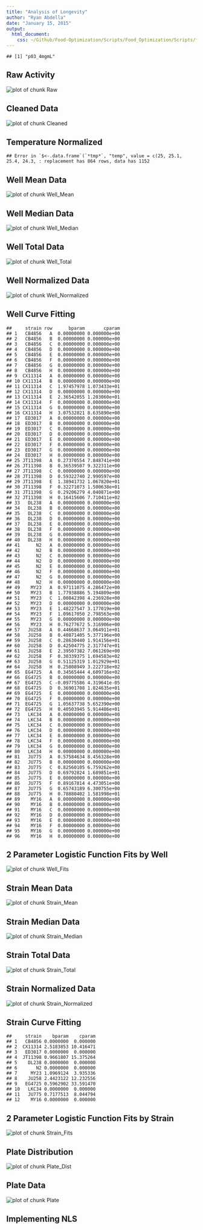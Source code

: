 ```yaml
---
title: "Analysis of Longevity"
author: "Ryan Abdella"
date: "January 15, 2015"
output:
  html_document:
    css: ~/Github/Food-Optimization/Scripts/Food_Optimization/Scripts/foghorn_edited.css
---
```




```
## [1] "p03_4mgmL"
```
 
## Raw Activity ##



![plot of chunk Raw](Scripts/../Data/Raw/p03_4mgmL//p03_4mgmL_Raw-1.png) 

## Cleaned Data ##



![plot of chunk Cleaned](Scripts/../Data/Raw/p03_4mgmL//p03_4mgmL_Cleaned-1.png) 

## Temperature Normalized ##




```
## Error in `$<-.data.frame`(`*tmp*`, "temp", value = c(25, 25.1, 25.4, 24.3, : replacement has 864 rows, data has 1152
```

## Well Mean Data ##

![plot of chunk Well_Mean](Scripts/../Data/Raw/p03_4mgmL//p03_4mgmL_Well_Mean-1.png) 

## Well Median Data ##

![plot of chunk Well_Median](Scripts/../Data/Raw/p03_4mgmL//p03_4mgmL_Well_Median-1.png) 

## Well Total Data ##

![plot of chunk Well_Total](Scripts/../Data/Raw/p03_4mgmL//p03_4mgmL_Well_Total-1.png) 

## Well Normalized Data ##



![plot of chunk Well_Normalized](Scripts/../Data/Raw/p03_4mgmL//p03_4mgmL_Well_Normalized-1.png) 

## Well Curve Fitting ##


```
##     strain row      bparam       cparam
## 1   CB4856   A  0.00000000 0.000000e+00
## 2   CB4856   B  0.00000000 0.000000e+00
## 3   CB4856   C  0.00000000 0.000000e+00
## 4   CB4856   D  0.00000000 0.000000e+00
## 5   CB4856   E  0.00000000 0.000000e+00
## 6   CB4856   F  0.00000000 0.000000e+00
## 7   CB4856   G  0.00000000 0.000000e+00
## 8   CB4856   H  0.00000000 0.000000e+00
## 9  CX11314   A  0.00000000 0.000000e+00
## 10 CX11314   B  0.00000000 0.000000e+00
## 11 CX11314   C  1.97457978 1.073433e+01
## 12 CX11314   D  0.00000000 0.000000e+00
## 13 CX11314   E  2.36542055 1.203060e+01
## 14 CX11314   F  0.00000000 0.000000e+00
## 15 CX11314   G  0.00000000 0.000000e+00
## 16 CX11314   H  3.07532821 8.635890e+00
## 17  ED3017   A  0.00000000 0.000000e+00
## 18  ED3017   B  0.00000000 0.000000e+00
## 19  ED3017   C  0.00000000 0.000000e+00
## 20  ED3017   D  0.00000000 0.000000e+00
## 21  ED3017   E  0.00000000 0.000000e+00
## 22  ED3017   F  0.00000000 0.000000e+00
## 23  ED3017   G  0.00000000 0.000000e+00
## 24  ED3017   H  0.00000000 0.000000e+00
## 25 JT11398   A  0.27370554 7.848741e+00
## 26 JT11398   B  0.36539507 9.322311e+00
## 27 JT11398   C  0.00000000 0.000000e+00
## 28 JT11398   D  0.59322740 2.990597e+00
## 29 JT11398   E  1.38941732 1.067820e+01
## 30 JT11398   F  0.32271073 1.500638e+01
## 31 JT11398   G  0.29206279 4.040871e+00
## 32 JT11398   H  0.16415606 7.710411e+02
## 33   DL238   A  0.00000000 0.000000e+00
## 34   DL238   B  0.00000000 0.000000e+00
## 35   DL238   C  0.00000000 0.000000e+00
## 36   DL238   D  0.00000000 0.000000e+00
## 37   DL238   E  0.00000000 0.000000e+00
## 38   DL238   F  0.00000000 0.000000e+00
## 39   DL238   G  0.00000000 0.000000e+00
## 40   DL238   H  0.00000000 0.000000e+00
## 41      N2   A  0.00000000 0.000000e+00
## 42      N2   B  0.00000000 0.000000e+00
## 43      N2   C  0.00000000 0.000000e+00
## 44      N2   D  0.00000000 0.000000e+00
## 45      N2   E  0.00000000 0.000000e+00
## 46      N2   F  0.00000000 0.000000e+00
## 47      N2   G  0.00000000 0.000000e+00
## 48      N2   H  0.00000000 0.000000e+00
## 49    MY23   A  0.97111075 4.286472e+00
## 50    MY23   B  1.77938886 5.194809e+00
## 51    MY23   C  1.00842398 4.236928e+00
## 52    MY23   D  0.00000000 0.000000e+00
## 53    MY23   E  1.48227547 3.177019e+00
## 54    MY23   F  1.09617050 2.798563e+00
## 55    MY23   G  0.00000000 0.000000e+00
## 56    MY23   H  0.76277672 5.316906e+00
## 57   JU258   A  0.44668637 3.064911e+01
## 58   JU258   B  0.40871405 5.377196e+00
## 59   JU258   C  0.28630440 1.914156e+01
## 60   JU258   D  0.42504775 2.317747e+01
## 61   JU258   E  2.39507382 7.061269e+00
## 62   JU258   F  0.30339375 1.694583e+02
## 63   JU258   G  0.51125319 1.012929e+01
## 64   JU258   H  0.25808949 3.222718e+02
## 65  EG4725   A  0.34565444 4.609716e+02
## 66  EG4725   B  0.00000000 0.000000e+00
## 67  EG4725   C -0.09775586 4.319641e-05
## 68  EG4725   D  0.36901708 1.824635e+01
## 69  EG4725   E  0.00000000 0.000000e+00
## 70  EG4725   F  0.00000000 0.000000e+00
## 71  EG4725   G  1.05637738 5.652390e+00
## 72  EG4725   H  0.40503945 5.914486e+01
## 73   LKC34   A  0.00000000 0.000000e+00
## 74   LKC34   B  0.00000000 0.000000e+00
## 75   LKC34   C  0.00000000 0.000000e+00
## 76   LKC34   D  0.00000000 0.000000e+00
## 77   LKC34   E  0.00000000 0.000000e+00
## 78   LKC34   F  0.00000000 0.000000e+00
## 79   LKC34   G  0.00000000 0.000000e+00
## 80   LKC34   H  0.00000000 0.000000e+00
## 81   JU775   A  0.57584634 8.456328e+00
## 82   JU775   B  0.00000000 0.000000e+00
## 83   JU775   C  0.82560105 6.759262e+00
## 84   JU775   D  0.69792824 1.689851e+01
## 85   JU775   E  0.00000000 0.000000e+00
## 86   JU775   F  0.89167814 4.473051e+00
## 87   JU775   G  0.65743189 6.300755e+00
## 88   JU775   H  0.78880402 1.581998e+01
## 89    MY16   A  0.00000000 0.000000e+00
## 90    MY16   B  0.00000000 0.000000e+00
## 91    MY16   C  0.00000000 0.000000e+00
## 92    MY16   D  0.00000000 0.000000e+00
## 93    MY16   E  0.00000000 0.000000e+00
## 94    MY16   F  0.00000000 0.000000e+00
## 95    MY16   G  0.00000000 0.000000e+00
## 96    MY16   H  0.00000000 0.000000e+00
```

## 2 Parameter Logistic Function Fits by Well ##



![plot of chunk Well_Fits](Scripts/../Data/Raw/p03_4mgmL//p03_4mgmL_Well_Fits-1.png) 

## Strain Mean Data ##



![plot of chunk Strain_Mean](Scripts/../Data/Raw/p03_4mgmL//p03_4mgmL_Strain_Mean-1.png) 

## Strain Median Data ##

![plot of chunk Strain_Median](Scripts/../Data/Raw/p03_4mgmL//p03_4mgmL_Strain_Median-1.png) 

## Strain Total Data ##

![plot of chunk Strain_Total](Scripts/../Data/Raw/p03_4mgmL//p03_4mgmL_Strain_Total-1.png) 

## Strain Normalized Data ##



![plot of chunk Strain_Normalized](Scripts/../Data/Raw/p03_4mgmL//p03_4mgmL_Strain_Normalized-1.png) 

## Strain Curve Fitting ##


```
##     strain    bparam    cparam
## 1   CB4856 0.0000000  0.000000
## 2  CX11314 2.5183853 10.416471
## 3   ED3017 0.0000000  0.000000
## 4  JT11398 0.9661807 15.375264
## 5    DL238 0.0000000  0.000000
## 6       N2 0.0000000  0.000000
## 7     MY23 1.0969124  3.935336
## 8    JU258 2.4423122 12.232556
## 9   EG4725 0.5962902 33.591470
## 10   LKC34 0.0000000  0.000000
## 11   JU775 0.7177513  8.044794
## 12    MY16 0.0000000  0.000000
```

## 2 Parameter Logistic Function Fits by Strain ##



![plot of chunk Strain_Fits](Scripts/../Data/Raw/p03_4mgmL//p03_4mgmL_Strain_Fits-1.png) 

## Plate Distribution ##

![plot of chunk Plate_Dist](Scripts/../Data/Raw/p03_4mgmL//p03_4mgmL_Plate_Dist-1.png) 

## Plate Data ##



![plot of chunk Plate](Scripts/../Data/Raw/p03_4mgmL//p03_4mgmL_Plate-1.png) 

## Implementing NLS ##


